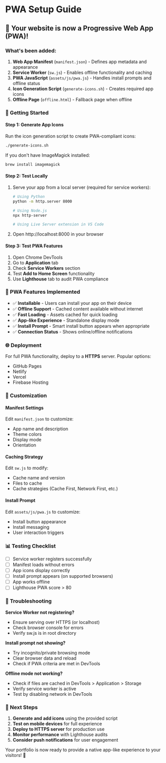 # PWA Setup Guide

## 🎉 Your website is now a Progressive Web App (PWA)!

### What's been added:

1. **Web App Manifest** (`manifest.json`) - Defines app metadata and appearance
2. **Service Worker** (`sw.js`) - Enables offline functionality and caching
3. **PWA JavaScript** (`assets/js/pwa.js`) - Handles install prompts and offline status
4. **Icon Generation Script** (`generate-icons.sh`) - Creates required app icons
5. **Offline Page** (`offline.html`) - Fallback page when offline

### 🚀 Getting Started

#### Step 1: Generate App Icons
Run the icon generation script to create PWA-compliant icons:
```bash
./generate-icons.sh
```

If you don't have ImageMagick installed:
```bash
brew install imagemagick
```

#### Step 2: Test Locally
1. Serve your app from a local server (required for service workers):
   ```bash
   # Using Python
   python -m http.server 8000
   
   # Using Node.js
   npx http-server
   
   # Using Live Server extension in VS Code
   ```

2. Open http://localhost:8000 in your browser

#### Step 3: Test PWA Features
1. Open Chrome DevTools
2. Go to **Application** tab
3. Check **Service Workers** section
4. Test **Add to Home Screen** functionality
5. Use **Lighthouse** tab to audit PWA compliance

### 📱 PWA Features Implemented

- ✅ **Installable** - Users can install your app on their device
- ✅ **Offline Support** - Cached content available without internet
- ✅ **Fast Loading** - Assets cached for quick loading
- ✅ **App-like Experience** - Standalone display mode
- ✅ **Install Prompt** - Smart install button appears when appropriate
- ✅ **Connection Status** - Shows online/offline notifications

### 🌐 Deployment

For full PWA functionality, deploy to a **HTTPS** server. Popular options:
- GitHub Pages
- Netlify
- Vercel
- Firebase Hosting

### 🔧 Customization

#### Manifest Settings
Edit `manifest.json` to customize:
- App name and description
- Theme colors
- Display mode
- Orientation

#### Caching Strategy
Edit `sw.js` to modify:
- Cache name and version
- Files to cache
- Cache strategies (Cache First, Network First, etc.)

#### Install Prompt
Edit `assets/js/pwa.js` to customize:
- Install button appearance
- Install messaging
- User interaction triggers

### 📊 Testing Checklist

- [ ] Service worker registers successfully
- [ ] Manifest loads without errors
- [ ] App icons display correctly
- [ ] Install prompt appears (on supported browsers)
- [ ] App works offline
- [ ] Lighthouse PWA score > 80

### 🐛 Troubleshooting

**Service Worker not registering?**
- Ensure serving over HTTPS (or localhost)
- Check browser console for errors
- Verify sw.js is in root directory

**Install prompt not showing?**
- Try incognito/private browsing mode
- Clear browser data and reload
- Check if PWA criteria are met in DevTools

**Offline mode not working?**
- Check if files are cached in DevTools > Application > Storage
- Verify service worker is active
- Test by disabling network in DevTools

### 📝 Next Steps

1. **Generate and add icons** using the provided script
2. **Test on mobile devices** for full experience
3. **Deploy to HTTPS server** for production use
4. **Monitor performance** with Lighthouse audits
5. **Consider push notifications** for user engagement

Your portfolio is now ready to provide a native app-like experience to your visitors! 🎊
